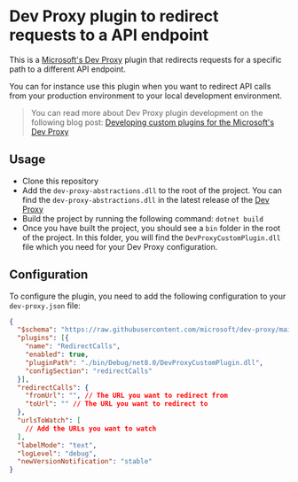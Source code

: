 # Dev Proxy plugin to redirect requests to a API endpoint

This is a [Microsoft's Dev Proxy](https://learn.microsoft.com/en-us/microsoft-cloud/dev/dev-proxy/overview) plugin that redirects requests for a specific path to a different API endpoint.

You can for instance use this plugin when you want to redirect API calls from your production environment to your local development environment.

> You can read more about Dev Proxy plugin development on the following blog post: [Developing custom plugins for the Microsoft's Dev Proxy](https://www.eliostruyf.com/developing-custom-plugins-microsoft-dev-proxy/)

## Usage

- Clone this repository
- Add the `dev-proxy-abstractions.dll` to the root of the project. You can find the `dev-proxy-abstractions.dll` in the latest release of the [Dev Proxy](https://github.com/microsoft/dev-proxy/releases)
- Build the project by running the following command: `dotnet build`
- Once you have built the project, you should see a `bin` folder in the root of the project. In this folder, you will find the `DevProxyCustomPlugin.dll` file which you need for your Dev Proxy configuration.

## Configuration

To configure the plugin, you need to add the following configuration to your `dev-proxy.json` file:

```json
{
  "$schema": "https://raw.githubusercontent.com/microsoft/dev-proxy/main/schemas/v0.15.0/rc.schema.json",
  "plugins": [{
    "name": "RedirectCalls",
    "enabled": true,
    "pluginPath": "./bin/Debug/net8.0/DevProxyCustomPlugin.dll",
    "configSection": "redirectCalls"
  }],
  "redirectCalls": {
    "fromUrl": "", // The URL you want to redirect from
    "toUrl": "" // The URL you want to redirect to
  },
  "urlsToWatch": [
    // Add the URLs you want to watch
  ],
  "labelMode": "text",
  "logLevel": "debug",
  "newVersionNotification": "stable"
}
```
